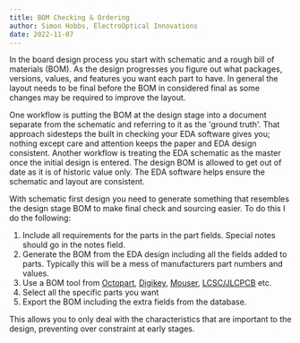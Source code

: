 ```yaml
---
title: BOM Checking & Ordering
author: Simon Hobbs, ElectroOptical Innovations
date: 2022-11-07
---
```


In the board design process you start with schematic and a rough bill of materials (BOM).
As the design progresses you figure out what packages, versions, values, and features you want each part to have.
In general the layout needs to be final before the BOM in considered final as some changes may be required to improve the layout.

One workflow is putting the BOM at the design stage into a document separate from the schematic and referring to it as the 'ground truth'.
That approach sidesteps the built in checking your EDA software gives you; nothing except care and attention keeps the paper and EDA design consistent.
Another workflow is treating the EDA schematic as the master once the initial design is entered. The design BOM is allowed to get out
of date as it is of historic value only. The EDA software helps ensure the schematic and layout are consistent.

With schematic first design you need to generate something that resembles the design stage BOM to make final check and sourcing easier.
To do this I do the following:
  
  1. Include all requirements for the parts in the part fields. Special notes should go in the notes field.
  1. Generate the BOM from the EDA design including all the fields added to parts. Typically this will be a mess of manufacturers part numbers and values.
  1. Use a BOM tool from [Octopart](https://octopart.com/bom-tool), [Digikey](https://www.digikey.com/en/mylists/), [Mouser](https://www.mouser.com/BOMTool/), [LCSC/JLCPCB](https://www.lcsc.com/bom/) etc.
  1. Select all the specific parts you want
  1. Export the BOM including the extra fields from the database.
  
This allows you to only deal with the characteristics that are important to the design, preventing over constraint at early stages.
